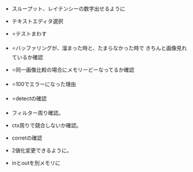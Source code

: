 * スループット、レイテンシーの数字出せるように
* テキストエディタ選択
* ⭐️テストまわす
* ⭐️バッファリングが、溜まった時と、たまらなかった時で
きちんと画像見れているか確認
* ⭐️同一画像比較の場合にメモリーどーなってるか確認
* ⭐️100でエラーになった理由


* ⭐️detectの確認
 * フィルター周り確認。
 * ctx周りで競合しないか確認。
* corretの確認
 * 2値化変更できるように。
 * inとoutを別メモリに

